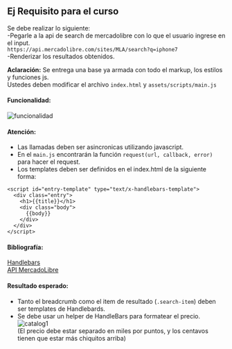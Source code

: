 ## Ej Requisito para el curso
Se debe realizar lo siguiente:  
-Pegarle a la api de search de mercadolibre con lo que el usuario ingrese en el input.  
`https://api.mercadolibre.com/sites/MLA/search?q=iphone7`  
-Renderizar los resultados obtenidos.  

**Aclaración:** Se entrega una base ya armada con todo el markup, los estilos y funciones js.  
Ustedes deben modificar el archivo `index.html` y `assets/scripts/main.js`   

#### Funcionalidad: 
![funcionalidad](http://g.recordit.co/643HOyHklQ.gif)

#### Atención: 
- Las llamadas deben ser asincronicas utilizando javascript. 
- En el `main.js` encontrarán la función `request(url, callback, error)` para hacer el request.  
- Los templates deben ser definidos en el index.html de la siguiente forma:  
```
<script id="entry-template" type="text/x-handlebars-template">
  <div class="entry">
    <h1>{{title}}</h1>
    <div class="body">
      {{body}}
    </div>
  </div>
</script>
```

#### Bibliografía:
[Handlebars](http://handlebarsjs.com)  
[API MercadoLibre](http://developers.mercadolibre.com/es/items-y-busquedas/)  

#### Resultado esperado:
- Tanto el breadcrumb como el item de resultado (`.search-item`) deben ser templates de Handlebards.  
- Se debe usar un helper de HandleBars para formatear el precio.  
![catalog1](https://image.prntscr.com/image/rlMakPCrQzqOJCN1O-s6pA.png)  
(El precio debe estar separado en miles por puntos, y los centavos tienen que estar más chiquitos arriba)  
